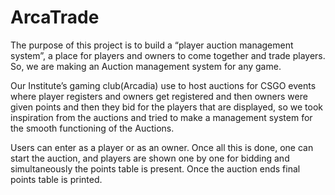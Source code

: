 # ArcaTrade


The purpose of this project is to build a “player auction management system”, a place for players and owners to come together and trade players. So, we are making an Auction management system for any game.

Our Institute’s gaming club(Arcadia) use to host auctions for CSGO events where player registers and owners get registered and then owners were given points and then they bid for the players that are displayed, so we took inspiration from the auctions and tried to make a management system for the smooth functioning of the Auctions. 


Users can enter as a player or as an owner. Once all this is done, one can start the auction, and players are shown one by one for bidding and simultaneously the points table is present. Once the auction ends final points table is printed. 

